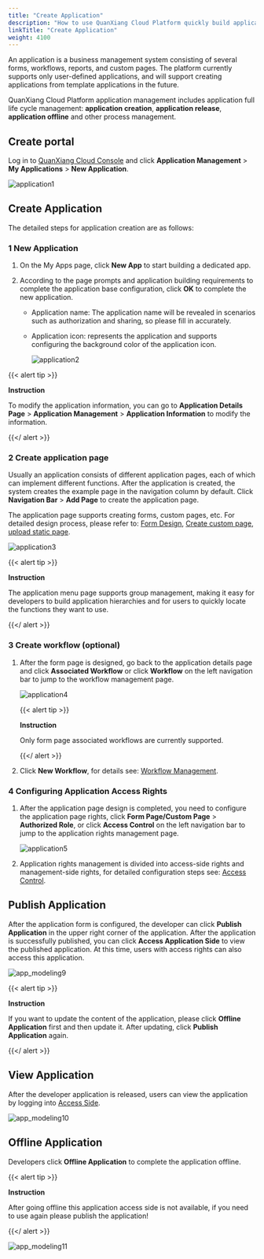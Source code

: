 ```yaml
---
title: "Create Application"
description: "How to use QuanXiang Cloud Platform quickly build applications"
linkTitle: "Create Application"
weight: 4100
---
```


An application is a business management system consisting of several forms, workflows, reports, and custom pages. The platform currently supports only user-defined applications, and will support creating applications from template applications in the future.

QuanXiang Cloud Platform application management includes application full life cycle management: **application creation**, **application release**, **application offline** and other process management.



## Create portal

Log in to [QuanXiang Cloud Console](https://portal.quanxiang.dev) and click **Application Management** > **My Applications** > **New Application**.

![application1](/images/manual/application/application1.png)



## Create Application

The detailed steps for application creation are as follows:

### 1 New Application

1. On the My Apps page, click **New App** to start building a dedicated app.

2. According to the page prompts and application building requirements to complete the application base configuration, click **OK** to complete the new application.

   - Application name: The application name will be revealed in scenarios such as authorization and sharing, so please fill in accurately.

   - Application icon: represents the application and supports configuring the background color of the application icon.

     ![application2](/images/manual/application/application2.png)

{{< alert tip >}}

**Instruction**

To modify the application information, you can go to **Application Details Page** > **Application Management** > **Application Information** to modify the information.

{{</ alert >}}

### 2 Create application page

Usually an application consists of different application pages, each of which can implement different functions. After the application is created, the system creates the example page in the navigation column by default. Click **Navigation Bar** > **Add Page** to create the application page.

The application page supports creating forms, custom pages, etc. For detailed design process, please refer to: [Form Design](../../manual/form/), [Create custom page](../../manual/custom/page_design/new/), [upload static page](../../manual/custom_page/).

![application3](/images/manual/application/application3.png)

{{< alert tip >}}

**Instruction**

The application menu page supports group management, making it easy for developers to build application hierarchies and for users to quickly locate the functions they want to use.

{{</ alert >}}

### 3 Create workflow (optional)

1. After the form page is designed, go back to the application details page and click **Associated Workflow** or click **Workflow** on the left navigation bar to jump to the workflow management page.

   ![application4](/images/manual/application/application4.png)

   {{< alert tip >}}

   **Instruction**

   Only form page associated workflows are currently supported.

   {{</ alert >}}

2. Click **New Workflow**, for details see: [Workflow Management](https://docs.clouden.io/manual/workflow/).



### 4 Configuring Application Access Rights

1. After the application page design is completed, you need to configure the application page rights, click **Form Page/Custom Page** > **Authorized Role**, or click **Access Control** on the left navigation bar to jump to the application rights management page.

   ![application5](/images/manual/application/application5.png)

2. Application rights management is divided into access-side rights and management-side rights, for detailed configuration steps see: [Access Control](../../manual/permission/).

## Publish Application

After the application form is configured, the developer can click **Publish Application** in the upper right corner of the application. After the application is successfully published, you can click **Access Application Side** to view the published application. At this time, users with access rights can also access this application.

![app_modeling9](/images/quick_start/app_modeling9.png)

{{< alert tip >}}

**Instruction**

If you want to update the content of the application, please click **Offline Application** first and then update it. After updating, click **Publish Application** again.

{{</ alert >}}

## View Application

After the developer application is released, users can view the application by logging into [Access Side](https://home.quanxiang.dev).

![app_modeling10](/images/quick_start/app_modeling10.png)

## Offline Application

Developers click **Offline Application** to complete the application offline.

{{< alert tip >}}

**Instruction**

After going offline this application access side is not available, if you need to use again please publish the application!

{{</ alert >}}

![app_modeling11](/images/quick_start/app_modeling11.png)

